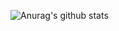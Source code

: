 ![Anurag's github stats](https://github-readme-stats.vercel.app/api?username=noodlemctwoodle&show_icons=true&theme=dark)
